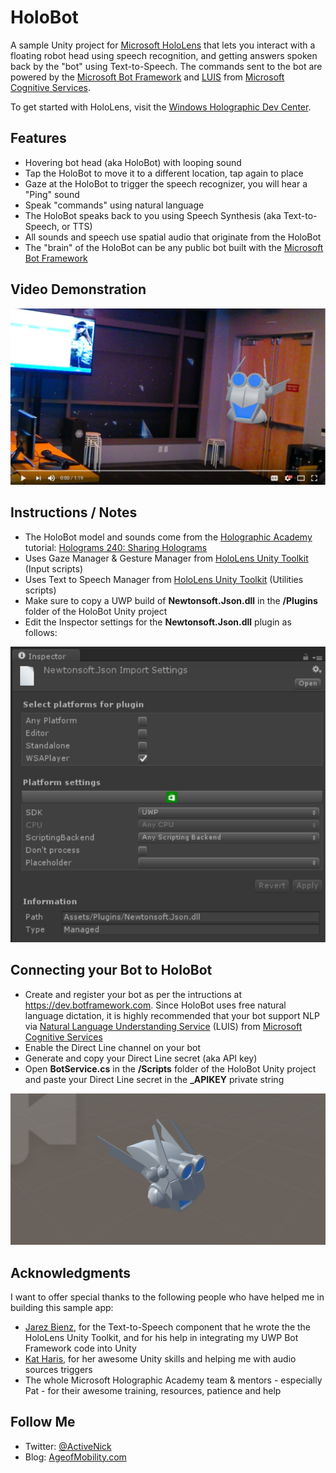 # HoloBot
A sample Unity project for [Microsoft HoloLens](http://hololens.com) that lets you interact with a floating robot head using speech recognition, and getting answers spoken back by the "bot" using Text-to-Speech. The commands sent to the bot are powered by the [Microsoft Bot Framework](https://dev.botframework.com/) and [LUIS](https://www.microsoft.com/cognitive-services/en-us/language-understanding-intelligent-service-luis) from [Microsoft Cognitive Services](https://www.microsoft.com/cognitive-services).

To get started with HoloLens, visit the [Windows Holographic Dev Center](https://developer.microsoft.com/windows/holographic).

## Features
- Hovering bot head (aka HoloBot) with looping sound
- Tap the HoloBot to move it to a different location, tap again to place
- Gaze at the HoloBot to trigger the speech recognizer, you will hear a "Ping" sound
- Speak "commands" using natural language
- The HoloBot speaks back to you using Speech Synthesis (aka Text-to-Speech, or TTS)
- All sounds and speech use spatial audio that originate from the HoloBot
- The "brain" of the HoloBot can be any public bot built with the [Microsoft Bot Framework](https://dev.botframework.com/)

## Video Demonstration
[![ScreenShot](Screenshots/HoloBotVideo.PNG)](https://youtu.be/8ozfw2LO6No)

## Instructions / Notes
- The HoloBot model and sounds come from the [Holographic Academy](https://developer.microsoft.com/en-us/windows/holographic/academy) tutorial: [Holograms 240: Sharing Holograms](https://developer.microsoft.com/en-us/windows/holographic/holograms_240)
- Uses Gaze Manager & Gesture Manager from [HoloLens Unity Toolkit](https://github.com/microsoft/HoloToolkit-Unity) (Input scripts)
- Uses Text to Speech Manager from [HoloLens Unity Toolkit](https://github.com/microsoft/HoloToolkit-Unity) (Utilities scripts)
- Make sure to copy a UWP build of **Newtonsoft.Json.dll** in the **/Plugins** folder of the HoloBot Unity project
- Edit the Inspector settings for the **Newtonsoft.Json.dll** plugin as follows:

![All](Screenshots/PluginSettings.PNG)

## Connecting your Bot to HoloBot
- Create and register your bot as per the intructions at https://dev.botframework.com. Since HoloBot uses free natural language dictation, it is highly recommended that your bot support NLP via [Natural Language Understanding Service](https://www.microsoft.com/cognitive-services/en-us/language-understanding-intelligent-service-luis) (LUIS) from [Microsoft Cognitive Services](https://www.microsoft.com/cognitive-services)
- Enable the Direct Line channel on your bot
- Generate and copy your Direct Line secret (aka API key)
- Open **BotService.cs** in the **/Scripts** folder of the HoloBot Unity project and paste your Direct Line secret in the **_APIKEY** private string

![All](Screenshots/PolyBotScene.PNG)

## Acknowledgments
I want to offer special thanks to the following people who have helped me in building this sample app:
- [Jarez Bienz](https://github.com/jbienzms), for the Text-to-Speech component that he wrote the the HoloLens Unity Toolkit, and for his help in integrating my UWP Bot Framework code into Unity
- [Kat Haris](https://github.com/KatVHarris), for her awesome Unity skills and helping me with audio sources triggers
- The whole Microsoft Holographic Academy team & mentors - especially Pat - for their awesome training, resources, patience and help

## Follow Me
* Twitter: [@ActiveNick](http://twitter.com/ActiveNick)
* Blog: [AgeofMobility.com](http://AgeofMobility.com)
